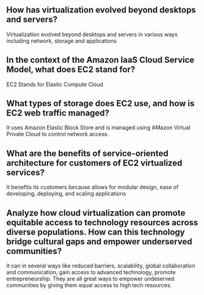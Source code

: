 ## How has virtualization evolved beyond desktops and servers?
Virtualization  evolved beyond desktops and servers in various ways including network, storage and applications
## In the context of the Amazon IaaS Cloud Service Model, what does EC2 stand for?
EC2 Stands for Elastic Compute Cloud
## What types of storage does EC2 use, and how is EC2 web traffic managed?
It uses Amazon Elastic Block Store and is managed using AMazon Virtual Private Cloud to control network access.
## What are the benefits of service-oriented architecture for customers of EC2 virtualized services?
It benefits its customers because allows for modular design, ease of developing, deploying, and scaling applications
## Analyze how cloud virtualization can promote equitable access to technology resources across diverse populations. How can this technology bridge cultural gaps and empower underserved communities?
It can in several ways like reduced barriers, scalability, global collaboration and communication, gain access to advanced technology, promote entrepreneurship. They are all great ways to empower undeserved communities by giving them equal access to high tech resources.
